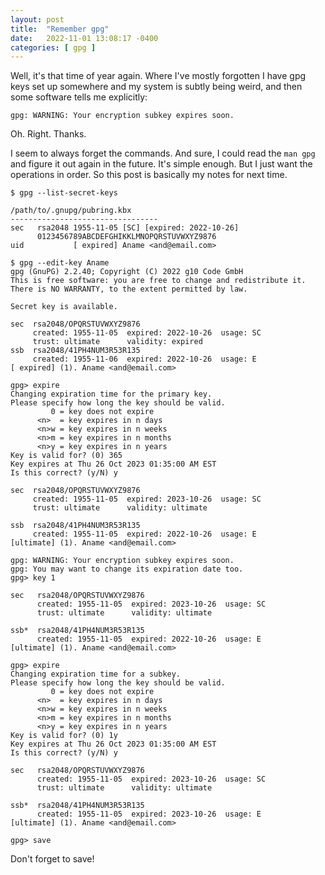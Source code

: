 ```yaml
---
layout: post
title:  "Remember gpg"
date:   2022-11-01 13:08:17 -0400
categories: [ gpg ]
---
```


Well, it's that time of year again. Where I've mostly forgotten I have gpg keys
set up somewhere and my system is subtly being weird, and then some software
tells me explicitly:

```
gpg: WARNING: Your encryption subkey expires soon.
```

Oh. Right. Thanks.

I seem to always forget the commands. And sure, I could read the `man gpg` and
figure it out again in the future. It's simple enough. But I just want the
operations in order. So this post is basically my notes for next time.

```
$ gpg --list-secret-keys

/path/to/.gnupg/pubring.kbx
---------------------------------
sec   rsa2048 1955-11-05 [SC] [expired: 2022-10-26]
      0123456789ABCDEFGHIKKLMNOPQRSTUVWXYZ9876
uid           [ expired] Aname <and@email.com>

$ gpg --edit-key Aname
gpg (GnuPG) 2.2.40; Copyright (C) 2022 g10 Code GmbH
This is free software: you are free to change and redistribute it.
There is NO WARRANTY, to the extent permitted by law.

Secret key is available.

sec  rsa2048/OPQRSTUVWXYZ9876
     created: 1955-11-05  expired: 2022-10-26  usage: SC
     trust: ultimate      validity: expired
ssb  rsa2048/41PH4NUM3R53R135
     created: 1955-11-06  expired: 2022-10-26  usage: E
[ expired] (1). Aname <and@email.com>

gpg> expire
Changing expiration time for the primary key.
Please specify how long the key should be valid.
         0 = key does not expire
      <n>  = key expires in n days
      <n>w = key expires in n weeks
      <n>m = key expires in n months
      <n>y = key expires in n years
Key is valid for? (0) 365
Key expires at Thu 26 Oct 2023 01:35:00 AM EST
Is this correct? (y/N) y

sec  rsa2048/OPQRSTUVWXYZ9876
     created: 1955-11-05  expired: 2023-10-26  usage: SC
     trust: ultimate      validity: ultimate

ssb  rsa2048/41PH4NUM3R53R135
     created: 1955-11-05  expired: 2022-10-26  usage: E
[ultimate] (1). Aname <and@email.com>

gpg: WARNING: Your encryption subkey expires soon.
gpg: You may want to change its expiration date too.
gpg> key 1

sec   rsa2048/OPQRSTUVWXYZ9876
      created: 1955-11-05  expired: 2023-10-26  usage: SC
      trust: ultimate      validity: ultimate

ssb*  rsa2048/41PH4NUM3R53R135
      created: 1955-11-05  expired: 2022-10-26  usage: E
[ultimate] (1). Aname <and@email.com>

gpg> expire
Changing expiration time for a subkey.
Please specify how long the key should be valid.
         0 = key does not expire
      <n>  = key expires in n days
      <n>w = key expires in n weeks
      <n>m = key expires in n months
      <n>y = key expires in n years
Key is valid for? (0) 1y
Key expires at Thu 26 Oct 2023 01:35:00 AM EST
Is this correct? (y/N) y

sec   rsa2048/OPQRSTUVWXYZ9876
      created: 1955-11-05  expired: 2023-10-26  usage: SC
      trust: ultimate      validity: ultimate

ssb*  rsa2048/41PH4NUM3R53R135
      created: 1955-11-05  expired: 2023-10-26  usage: E
[ultimate] (1). Aname <and@email.com>

gpg> save
```

Don't forget to save!


